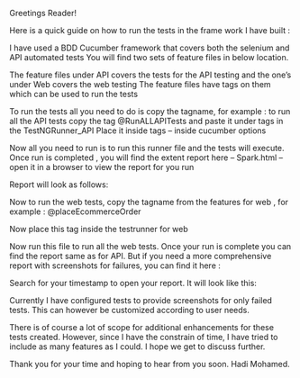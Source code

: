 Greetings Reader!

Here is a quick guide on how to run the tests in the frame work I have built : 

I have used a BDD Cucumber framework that covers both the selenium and API automated tests
You will find two sets of feature files in below location.
 
The feature files under API covers the tests for the API testing and the one’s under Web covers the web testing
The feature files have tags on them which can be used to run the tests
 

To run the tests all you need to do is copy the tagname, for example : to run all the API tests copy the tag @RunALLAPITests and paste it under tags in the TestNGRunner_API 
Place it inside tags – inside cucumber options
 
Now all you need to run is to run this runner file and the tests will execute.
Once run is completed , you will find the extent report here – Spark.html – open it in a browser to view the report for you run 

Report will look as follows: 
 
Now to run the web tests, copy the tagname from the features for web , for example : @placeEcommerceOrder
 
Now place this tag inside the testrunner for web
 
Now run this file to run all the web tests.
Once your run is complete you can find the report same as for API. But if you need a more comprehensive report with screenshots for failures, you can find it here : 
 

Search for your timestamp to open your report. It will look like this:
 
Currently I have configured tests to provide screenshots for only failed tests. This can however be customized according to user needs.


There is of course a lot of scope for additional enhancements for these tests created. However, since I have the constrain of time, I have tried to include as many features as I could. I hope we get to discuss further.

Thank you for your time and hoping to hear from you soon.
Hadi Mohamed.

